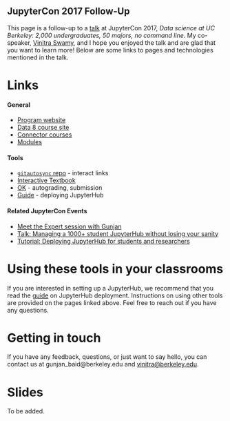 ## JupyterCon 2017 Follow-Up

This page is a follow-up to a [talk](https://conferences.oreilly.com/jupyter/jup-ny/public/schedule/detail/60131) at JupyterCon 2017, *Data science at UC Berkeley: 2,000 undergraduates, 50 majors, no command line*. My co-speaker, [Vinitra Swamy](vinitra.github.io), and I hope you enjoyed the talk and are glad that you want to learn more! Below are some links to pages and technologies mentioned in the talk.

# Links

#### General
* [Program website](https://data.berkeley.edu/)
* [Data 8 course site](https://data8.org/)
* [Connector courses](https://data8.org/connector)
* [Modules](http://data.berkeley.edu/education/modules)

#### Tools
* [`gitautosync` repo](https://github.com/data-8/gitautosync) - interact links
* [Interactive Textbook](https://inferentialthinking.com)
* [OK](https://okpy.org) - autograding, submission
* [Guide](zero-to-jupyterhub-with-kubernetes.readthedocs.io) - deploying JupyterHub

#### Related JupyterCon Events
* [Meet the Expert session with Gunjan](https://conferences.oreilly.com/jupyter/jup-ny/public/schedule/detail/63084)
* [Talk: Managing a 1000+ student JupyterHub without losing your sanity](https://conferences.oreilly.com/jupyter/jup-ny/public/schedule/detail/60105)
* [Tutorial: Deploying JupyterHub for students and researchers](https://conferences.oreilly.com/jupyter/jup-ny/public/schedule/detail/60075)

# Using these tools in your classrooms
If you are interested in setting up a JupyterHub, we recommend that you read the [guide](zero-to-jupyterhub-with-kubernetes.readthedocs.io) on JupyterHub deployment. Instructions on using other tools are provided on the pages linked above. Feel free to reach out if you have any questions.

# Getting in touch
If you have any feedback, questions, or just want to say hello, you can contact us at <span class="rev">ude.yelekreb@diab_najnug</span> and vinitra@berkeley.edu.

<style type="text/css">
	span.rev {
    	unicode-bidi: bidi-override;
    	direction: rtl;
	}
</style>

# Slides

To be added.
